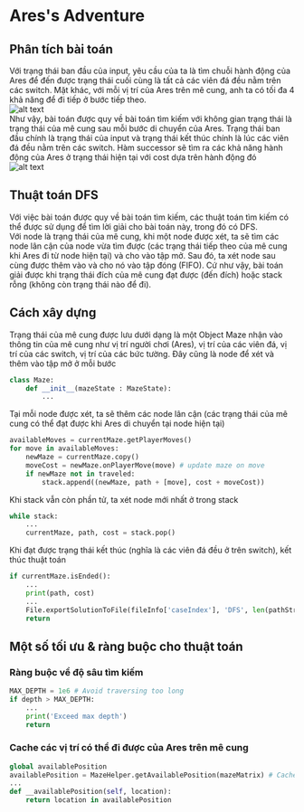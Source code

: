 # Ares's Adventure

## Phân tích bài toán

Với trạng thái ban đầu của input, yêu cầu của ta là tìm chuỗi hành động của Ares để đến được trạng thái cuối cùng là tất cả các viên đá đều nằm trên các switch. Mặt khác, với mỗi vị trí của Ares trên mê cung, anh ta có tối đa 4 khả năng để đi tiếp ở bước tiếp theo. \
![alt text](image.png) \
Như vậy, bài toán được quy về bài toán tìm kiếm với không gian trạng thái là trạng thái của mê cung sau mỗi bước di chuyển của Ares. Trạng thái ban đầu chính là trạng thái của input và trạng thái kết thúc chính là lúc các viên đá đều nằm trên các switch. Hàm successor sẽ tìm ra các khả năng hành động của Ares ở trạng thái hiện tại với cost dựa trên hành động đó \
![alt text](image-1.png)

## Thuật toán DFS

Với việc bài toán được quy về bài toán tìm kiếm, các thuật toán tìm kiếm có thể được sử dụng để tìm lời giải cho bài toán này, trong đó có DFS. \
Với node là trạng thái của mê cung, khi một node được xét, ta sẽ tìm các node lân cận của node vừa tìm được (các trạng thái tiếp theo của mê cung khi Ares đi từ node hiện tại) và cho vào tập mở. Sau đó, ta xét node sau cùng được thêm vào và cho nó vào tập đóng (FIFO). Cứ như vậy, bài toán giải được khi trạng thái đích của mê cung đạt được (đến đích) hoặc stack rỗng (không còn trạng thái nào để đi).

## Cách xây dựng

Trạng thái của mê cung được lưu dưới dạng là một Object Maze nhận vào thông tin của mê cung như vị trí người chơi (Ares), vị trí của các viên đá, vị trí của các switch, vị trí của các bức tường. Đây cũng là node để xét và thêm vào tập mở ở mỗi bước

```python
class Maze:
    def __init__(mazeState : MazeState):
        ...
```

Tại mỗi node được xét, ta sẽ thêm các node lân cận (các trạng thái của mê cung có thể đạt được khi Ares di chuyển tại node hiện tại)

```python
availableMoves = currentMaze.getPlayerMoves()
for move in availableMoves:
    newMaze = currentMaze.copy()
    moveCost = newMaze.onPlayerMove(move) # update maze on move
    if newMaze not in traveled:
        stack.append((newMaze, path + [move], cost + moveCost))
```

Khi stack vẫn còn phần tử, ta xét node mới nhất ở trong stack

```python
while stack:
    ...
    currentMaze, path, cost = stack.pop()
```

Khi đạt được trạng thái kết thúc (nghĩa là các viên đá đều ở trên switch), kết thúc thuật toán

```python
if currentMaze.isEnded():
    ...
    print(path, cost)
    ...
    File.exportSolutionToFile(fileInfo['caseIndex'], 'DFS', len(pathStr), pathStr, cost, nodesGenerated, searchTime, memoryUsed)
    return
```

## Một số tối ưu & ràng buộc cho thuật toán

### Ràng buộc về độ sâu tìm kiếm

```python
MAX_DEPTH = 1e6 # Avoid traversing too long
if depth > MAX_DEPTH:
    ...
    print('Exceed max depth')
    return
```

### Cache các vị trí có thể đi được của Ares trên mê cung

```python
global availablePosition
availablePosition = MazeHelper.getAvailablePosition(mazeMatrix) # Cache available position to reduce time complexity and space complexity
...
def __availablePosition(self, location):
    return location in availablePosition
```
